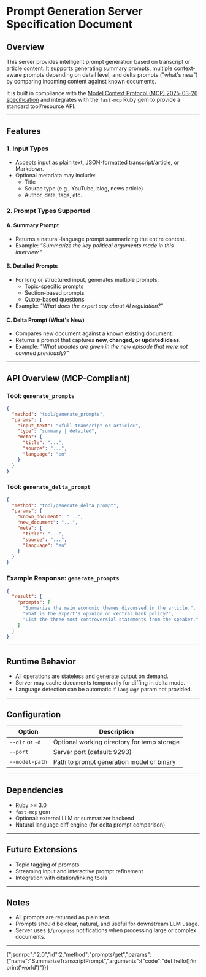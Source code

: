# Prompt Generation Server Specification Document

## Overview
This server provides intelligent prompt generation based on transcript or article content. It supports generating summary prompts, multiple context-aware prompts depending on detail level, and delta prompts ("what's new") by comparing incoming content against known documents.

It is built in compliance with the [Model Context Protocol (MCP) 2025-03-26 specification](https://spec.modelcontextprotocol.io/specification/2025-03-26/) and integrates with the `fast-mcp` Ruby gem to provide a standard tool/resource API.

---

## Features

### 1. **Input Types**
- Accepts input as plain text, JSON-formatted transcript/article, or Markdown.
- Optional metadata may include:
  - Title
  - Source type (e.g., YouTube, blog, news article)
  - Author, date, tags, etc.

### 2. **Prompt Types Supported**

#### A. **Summary Prompt**
- Returns a natural-language prompt summarizing the entire content.
- Example: _"Summarize the key political arguments made in this interview."_

#### B. **Detailed Prompts**
- For long or structured input, generates multiple prompts:
  - Topic-specific prompts
  - Section-based prompts
  - Quote-based questions
- Example: _"What does the expert say about AI regulation?"_

#### C. **Delta Prompt (What's New)**
- Compares new document against a known existing document.
- Returns a prompt that captures **new, changed, or updated ideas**.
- Example: _"What updates are given in the new episode that were not covered previously?"_

---

## API Overview (MCP-Compliant)

### Tool: `generate_prompts`
```json
{
  "method": "tool/generate_prompts",
  "params": {
    "input_text": "<full transcript or article>",
    "type": "summary | detailed",
    "meta": {
      "title": "...",
      "source": "...",
      "language": "en"
    }
  }
}
```

### Tool: `generate_delta_prompt`
```json
{
  "method": "tool/generate_delta_prompt",
  "params": {
    "known_document": "...",
    "new_document": "...",
    "meta": {
      "title": "...",
      "source": "...",
      "language": "en"
    }
  }
}
```

### Example Response: `generate_prompts`
```json
{
  "result": {
    "prompts": [
      "Summarize the main economic themes discussed in the article.",
      "What is the expert's opinion on central bank policy?",
      "List the three most controversial statements from the speaker."
    ]
  }
}
```

---

## Runtime Behavior
- All operations are stateless and generate output on demand.
- Server may cache documents temporarily for diffing in delta mode.
- Language detection can be automatic if `language` param not provided.

---

## Configuration
| Option             | Description                                 |
|--------------------|---------------------------------------------|
| `--dir` or `-d`    | Optional working directory for temp storage |
| `--port`           | Server port (default: 9293)                 |
| `--model-path`     | Path to prompt generation model or binary   |

---

## Dependencies
- Ruby >= 3.0
- `fast-mcp` gem
- Optional: external LLM or summarizer backend
- Natural language diff engine (for delta prompt comparison)

---

## Future Extensions
- Topic tagging of prompts
- Streaming input and interactive prompt refinement
- Integration with citation/linking tools

---

## Notes
- All prompts are returned as plain text.
- Prompts should be clear, natural, and useful for downstream LLM usage.
- Server uses `$/progress` notifications when processing large or complex documents.

---


{"jsonrpc":"2.0","id":2,"method":"prompts/get","params":{"name":"SummarizeTranscriptPrompt","arguments":{"code":"def hello():\n    print('world')"}}}
